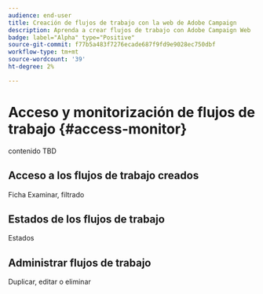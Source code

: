```yaml
---
audience: end-user
title: Creación de flujos de trabajo con la web de Adobe Campaign
description: Aprenda a crear flujos de trabajo con Adobe Campaign Web
badge: label="Alpha" type="Positive"
source-git-commit: f77b5a483f7276ecade687f9fd9e9028ec750dbf
workflow-type: tm+mt
source-wordcount: '39'
ht-degree: 2%

---
```



# Acceso y monitorización de flujos de trabajo {#access-monitor}

contenido TBD

## Acceso a los flujos de trabajo creados

Ficha Examinar, filtrado

## Estados de los flujos de trabajo

Estados

## Administrar flujos de trabajo

Duplicar, editar o eliminar
